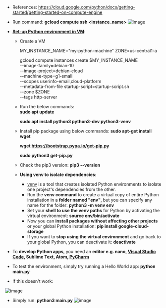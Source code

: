 - References: https://cloud.google.com/python/docs/getting-started/getting-started-on-compute-engine
- Run command: **gcloud compute ssh <instance_name>** 
![image](https://github.com/Ajit1279/GCP_Learning/assets/81754034/7cc2259f-87d3-409e-b0f3-7dff38b2f1ec)

- **[Set-up Python environment in VM](https://cloud.google.com/python/docs/setup#linux)**:
  - Create a VM
 
      MY_INSTANCE_NAME="my-python-machine"
      ZONE=us-central1-a
    
      gcloud compute instances create $MY_INSTANCE_NAME \
        --image-family=debian-10 \
        --image-project=debian-cloud \
        --machine-type=g1-small \
        --scopes userinfo-email,cloud-platform \
        --metadata-from-file startup-script=startup-script.sh \
        --zone $ZONE \
        --tags http-server

  - Run the below commands:  
    **sudo apt update**

    **sudo apt install python3 python3-dev python3-venv**

  -  Install pip package using below commands:
      **sudo apt-get install wget**
     
      **wget https://bootstrap.pypa.io/get-pip.py**

      **sudo python3 get-pip.py**

  - Check the pip3 version: **pip3 --version**

  - **Using venv to isolate dependencies**:
    - [venv](https://docs.python.org/3/library/venv.html) is a tool that creates isolated Python environments to isolate one project's dependencies from the other.
    - Run the **venv command** to create a virtual copy of entire Python installation in a **folder named "env"**, but you can specify any name for the folder: **python3 -m venv env**
    - Set your **shell to use the venv paths** for Python by activating the virtual environment: **source env/bin/activate**
    - Now you can **install packages without affecting other projects** or your global Python installation: **pip install google-cloud-storage**
    - If you want to **stop using the virtual environment** and go back to your global Python, you can deactivate it: **deactivate**   

- To **develop Python apps**, you need an **editor e.g. nano, [Visual Studio Code](https://code.visualstudio.com/), Sublime Text, Atom, [PyCharm](https://www.jetbrains.com/pycharm/)**
- To test the environment, simply try running a Hello World app: **python main.py**
- If this doesn't work:

![image](https://github.com/Ajit1279/GCP_Learning/assets/81754034/a0a3ca1a-9af2-48d3-8ee9-3190b2688b3f)
 
- Simply run: **python3 main.py**
![image](https://github.com/Ajit1279/GCP_Learning/assets/81754034/674cb5a7-4aa0-496b-a9e7-9cc0513fb92e)
